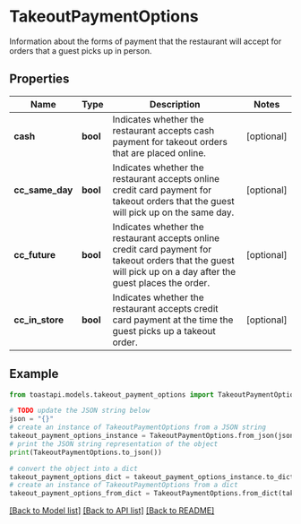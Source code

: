 # TakeoutPaymentOptions

Information about the forms of payment that the restaurant will accept for orders that a guest picks up in person. 

## Properties

Name | Type | Description | Notes
------------ | ------------- | ------------- | -------------
**cash** | **bool** | Indicates whether the restaurant accepts cash payment for takeout orders that are placed online.  | [optional] 
**cc_same_day** | **bool** | Indicates whether the restaurant accepts online credit card payment for takeout orders that the guest will pick up on the same day.  | [optional] 
**cc_future** | **bool** | Indicates whether the restaurant accepts online credit card payment for takeout orders that the guest will pick up on a day after the guest places the order.  | [optional] 
**cc_in_store** | **bool** | Indicates whether the restaurant accepts credit card payment at the time the guest picks up a takeout order.  | [optional] 

## Example

```python
from toastapi.models.takeout_payment_options import TakeoutPaymentOptions

# TODO update the JSON string below
json = "{}"
# create an instance of TakeoutPaymentOptions from a JSON string
takeout_payment_options_instance = TakeoutPaymentOptions.from_json(json)
# print the JSON string representation of the object
print(TakeoutPaymentOptions.to_json())

# convert the object into a dict
takeout_payment_options_dict = takeout_payment_options_instance.to_dict()
# create an instance of TakeoutPaymentOptions from a dict
takeout_payment_options_from_dict = TakeoutPaymentOptions.from_dict(takeout_payment_options_dict)
```
[[Back to Model list]](../README.md#documentation-for-models) [[Back to API list]](../README.md#documentation-for-api-endpoints) [[Back to README]](../README.md)


